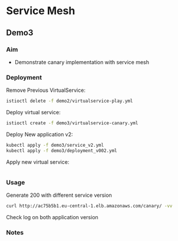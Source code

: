 # Service Mesh

## Demo3

### Aim

- Demonstrate canary implementation with service mesh

### Deployment

Remove Previous VirtualService:

```sh
istioctl delete -f demo2/virtualservice-play.yml
```

Deploy virtual service:

```sh
istioctl create -f demo3/virtualservice-canary.yml
```

Deploy New application v2:

```sh
kubectl apply -f demo3/service_v2.yml
kubectl apply -f demo3/deployment_v002.yml
```

Apply new virtual service:

```sh

```

### Usage

Generate 200 with different service version

```sh
curl http://ac75b5b1.eu-central-1.elb.amazonaws.com/canary/ -vv
```

Check log on both application version

### Notes
